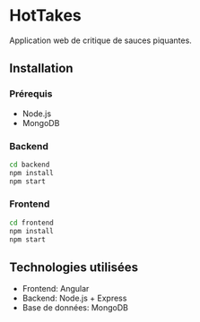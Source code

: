 # HotTakes

Application web de critique de sauces piquantes.

## Installation

### Prérequis
- Node.js
- MongoDB

### Backend
```bash
cd backend
npm install
npm start
```

### Frontend
```bash
cd frontend
npm install
npm start
```

## Technologies utilisées
- Frontend: Angular
- Backend: Node.js + Express
- Base de données: MongoDB
